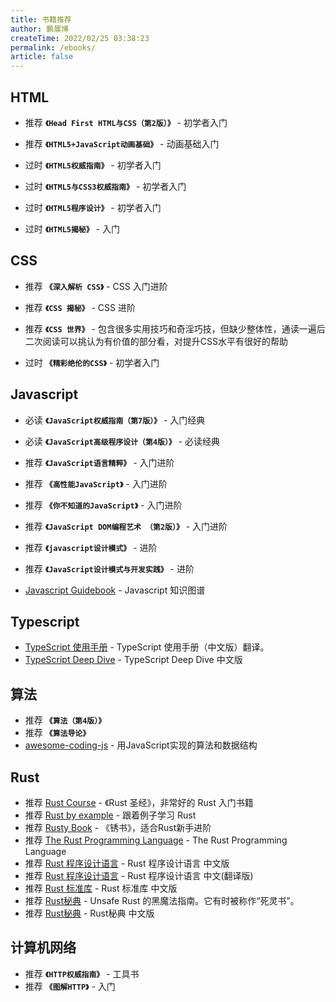 ```yaml
---
title: 书籍推荐
author: 鹏展博
createTime: 2022/02/25 03:38:23
permalink: /ebooks/
article: false
---
```


## HTML

- <Badge >推荐</Badge> **`《Head First HTML与CSS（第2版）》`** - 初学者入门
- <Badge >推荐</Badge> **`《HTML5+JavaScript动画基础》`** - 动画基础入门


- <Badge type="warning">过时</Badge> **`《HTML5权威指南》`** - 初学者入门
- <Badge type="warning">过时</Badge> **`《HTML5与CSS3权威指南》`** - 初学者入门
- <Badge type="warning">过时</Badge> **`《HTML5程序设计》`** - 初学者入门
- <Badge type="warning">过时</Badge> **`《HTML5揭秘》`** - 入门


## CSS

- <Badge >推荐</Badge> **`《深入解析 CSS》`** - CSS 入门进阶
- <Badge >推荐</Badge> **`《CSS 揭秘》`** - CSS 进阶
- <Badge >推荐</Badge> **`《CSS 世界》`** - 包含很多实用技巧和奇淫巧技，但缺少整体性，通读一遍后二次阅读可以挑认为有价值的部分看，对提升CSS水平有很好的帮助

- <Badge type="warning">过时</Badge> **`《精彩绝伦的CSS》`** - 初学者入门

## Javascript

- <Badge >必读</Badge> **`《JavaScript权威指南（第7版）》`** - 入门经典
- <Badge >必读</Badge> **`《JavaScript高级程序设计（第4版）》`** - 必读经典
- <Badge >推荐</Badge> **`《JavaScript语言精粹》`** - 入门进阶
- <Badge >推荐</Badge> **`《高性能JavaScript》`** - 入门进阶
- <Badge >推荐</Badge> **`《你不知道的JavaScript》`** - 入门进阶
- <Badge >推荐</Badge> **`《JavaScript DOM编程艺术 （第2版）》`** - 入门进阶
- <Badge >推荐</Badge> **`《javascript设计模式》`** - 进阶
- <Badge >推荐</Badge> **`《JavaScript设计模式与开发实践》`** - 进阶


- [Javascript Guidebook](https://tsejx.github.io/javascript-guidebook/) - Javascript 知识图谱


## Typescript

- [TypeScript 使用手册](https://github.com/zhongsp/TypeScript) - TypeScript 使用手册（中文版）翻译。
- [TypeScript Deep Dive](https://github.com/jkchao/typescript-book-chinese) - TypeScript Deep Dive 中文版

## 算法

- <Badge >推荐</Badge> **`《算法（第4版）》`**
- <Badge >推荐</Badge> **`《算法导论》`**
- [awesome-coding-js](https://github.com/ConardLi/awesome-coding-js) - 用JavaScript实现的算法和数据结构

## Rust

- <Badge >推荐</Badge> [Rust Course](https://course.rs/) - 《Rust 圣经》，非常好的 Rust 入门书籍
- <Badge >推荐</Badge> [Rust by example](https://rustwiki.org/zh-CN/rust-by-example/) - 跟着例子学习 Rust
- <Badge >推荐</Badge> [Rusty Book](https://rusty.course.rs/) - 《锈书》，适合Rust新手进阶
- <Badge >推荐</Badge> [The Rust Programming Language](https://doc.rust-lang.org/book/) - The Rust Programming Language
- <Badge >推荐</Badge> [Rust 程序设计语言](https://kaisery.github.io/trpl-zh-cn/) - Rust 程序设计语言 中文版
- <Badge >推荐</Badge> [Rust 程序设计语言](https://rustwiki.org/zh-CN/book/) - Rust 程序设计语言 中文(翻译版)
- <Badge >推荐</Badge> [Rust 标准库](https://rustwiki.org/zh-CN/std/) - Rust 标准库 中文版
- <Badge >推荐</Badge> [Rust秘典](https://doc.rust-lang.org/nomicon/index.html) - Unsafe Rust 的黑魔法指南。它有时被称作“死灵书”。
- <Badge >推荐</Badge> [Rust秘典](https://nomicon.purewhite.io/) - Rust秘典 中文版


## 计算机网络

- <Badge >推荐</Badge> **`《HTTP权威指南》`** - 工具书
- <Badge >推荐</Badge> **`《图解HTTP》`**  - 入门
